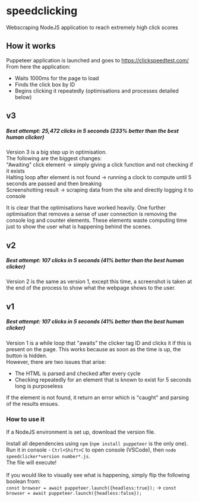 # speedclicking
Webscraping NodeJS application to reach extremely high click scores
<br>

## How it works
Puppeteer application is launched and goes to https://clickspeedtest.com/ <br>
From here the application: 
<ul>
  <li>Waits 1000ms for the page to load</li>
  <li>Finds the click box by ID</li>
  <li>Begins clicking it repeatedly (optimisations and processes detailed below)</li>
</ul>

## v3
##### Best attempt: 25,472 clicks in 5 seconds (233% better than the best human clicker)
Version 3 is a big step up in optimisation. <br>
The following are the biggest changes: <br>
"Awaiting" click element → simply giving a click function and not checking if it exists <br>
Halting loop after element is not found → running a clock to compute until 5 seconds are passed and then breaking <br>
Screenshotting result → scraping data from the site and directly logging it to console <br>

It is clear that the optimisations have worked heavily. One further optimisation that removes a sense of user connection is removing the console log and counter elements. These elements waste computing time just to show the user what is happening behind the scenes. <br>

## v2
##### Best attempt: 107 clicks in 5 seconds (41% better than the best human clicker)
Version 2 is the same as version 1, except this time, a screenshot is taken at the end of the process to show what the webpage shows to the user. <br>

## v1
##### Best attempt: 107 clicks in 5 seconds (41% better than the best human clicker)
Version 1 is a while loop that "awaits" the clicker tag ID and clicks it if this is present on the page. 
This works because as soon as the time is up, the button is hidden. <br>
However, there are two issues that arise: 
<ul>
  <li>The HTML is parsed and checked after every cycle</li>
  <li>Checking repeatedly for an element that is known to exist for 5 seconds long is purposeless</li>
</ul>
If the element is not found, it return an error which is "caught" and parsing of the results ensues. <br>

### How to use it
If a NodeJS environment is set up, download the version file. <br>

  Install all dependencies using `npm` (`npm install puppeteer` is the only one). <br>
  Run it in console - `Ctrl+Shift+C` to open console (VSCode), then `node speedclicker*version number*.js`. <br>
  The file will execute! <br><br>
  If you would like to visually see what is happening, simply flip the following boolean from: <br>
  `const browser = await puppeteer.launch({headless:true});` → `const browser = await puppeteer.launch({headless:false});`

